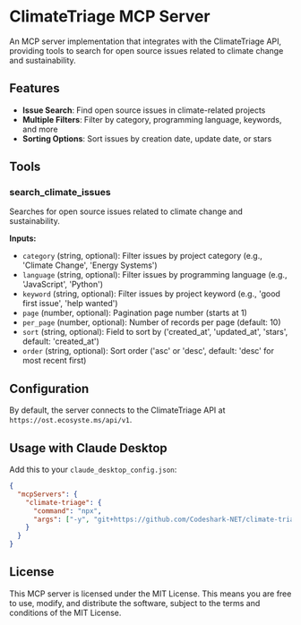 # ClimateTriage MCP Server

An MCP server implementation that integrates with the ClimateTriage API, providing tools to search for open source issues related to climate change and sustainability.

## Features

- **Issue Search**: Find open source issues in climate-related projects
- **Multiple Filters**: Filter by category, programming language, keywords, and more
- **Sorting Options**: Sort issues by creation date, update date, or stars

## Tools

### search_climate_issues

Searches for open source issues related to climate change and sustainability.

**Inputs:**
- `category` (string, optional): Filter issues by project category (e.g., 'Climate Change', 'Energy Systems')
- `language` (string, optional): Filter issues by programming language (e.g., 'JavaScript', 'Python')
- `keyword` (string, optional): Filter issues by project keyword (e.g., 'good first issue', 'help wanted')
- `page` (number, optional): Pagination page number (starts at 1)
- `per_page` (number, optional): Number of records per page (default: 10)
- `sort` (string, optional): Field to sort by ('created_at', 'updated_at', 'stars', default: 'created_at')
- `order` (string, optional): Sort order ('asc' or 'desc', default: 'desc' for most recent first)

## Configuration

By default, the server connects to the ClimateTriage API at `https://ost.ecosyste.ms/api/v1`.

## Usage with Claude Desktop

Add this to your `claude_desktop_config.json`:

```json
{
  "mcpServers": {
    "climate-triage": {
      "command": "npx",
      "args": ["-y", "git+https://github.com/Codeshark-NET/climate-triage-mcp.git"]
    }
  }
}
```

## License
This MCP server is licensed under the MIT License. This means you are free to use, modify, and distribute the software, subject to the terms and conditions of the MIT License.